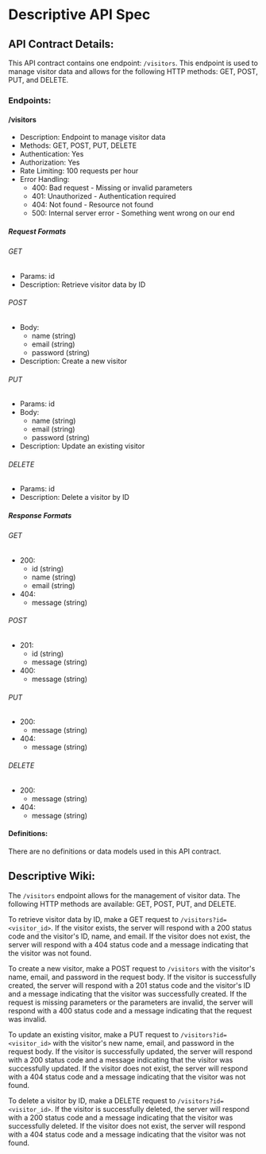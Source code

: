 # Descriptive API Spec

## API Contract Details:

This API contract contains one endpoint: `/visitors`. This endpoint is used to manage visitor data and allows for the following HTTP methods: GET, POST, PUT, and DELETE.

### Endpoints:

#### /visitors

* Description: Endpoint to manage visitor data
* Methods: GET, POST, PUT, DELETE
* Authentication: Yes
* Authorization: Yes
* Rate Limiting: 100 requests per hour
* Error Handling:
    * 400: Bad request - Missing or invalid parameters
    * 401: Unauthorized - Authentication required
    * 404: Not found - Resource not found
    * 500: Internal server error - Something went wrong on our end

##### Request Formats

###### GET

* Params: id
* Description: Retrieve visitor data by ID

###### POST

* Body:
    * name (string)
    * email (string)
    * password (string)
* Description: Create a new visitor

###### PUT

* Params: id
* Body:
    * name (string)
    * email (string)
    * password (string)
* Description: Update an existing visitor

###### DELETE

* Params: id
* Description: Delete a visitor by ID

##### Response Formats

###### GET

* 200:
    * id (string)
    * name (string)
    * email (string)
* 404:
    * message (string)

###### POST

* 201:
    * id (string)
    * message (string)
* 400:
    * message (string)

###### PUT

* 200:
    * message (string)
* 404:
    * message (string)

###### DELETE

* 200:
    * message (string)
* 404:
    * message (string)

#### Definitions:

There are no definitions or data models used in this API contract.

## Descriptive Wiki:

The `/visitors` endpoint allows for the management of visitor data. The following HTTP methods are available: GET, POST, PUT, and DELETE.

To retrieve visitor data by ID, make a GET request to `/visitors?id=<visitor_id>`. If the visitor exists, the server will respond with a 200 status code and the visitor's ID, name, and email. If the visitor does not exist, the server will respond with a 404 status code and a message indicating that the visitor was not found.

To create a new visitor, make a POST request to `/visitors` with the visitor's name, email, and password in the request body. If the visitor is successfully created, the server will respond with a 201 status code and the visitor's ID and a message indicating that the visitor was successfully created. If the request is missing parameters or the parameters are invalid, the server will respond with a 400 status code and a message indicating that the request was invalid.

To update an existing visitor, make a PUT request to `/visitors?id=<visitor_id>` with the visitor's new name, email, and password in the request body. If the visitor is successfully updated, the server will respond with a 200 status code and a message indicating that the visitor was successfully updated. If the visitor does not exist, the server will respond with a 404 status code and a message indicating that the visitor was not found.

To delete a visitor by ID, make a DELETE request to `/visitors?id=<visitor_id>`. If the visitor is successfully deleted, the server will respond with a 200 status code and a message indicating that the visitor was successfully deleted. If the visitor does not exist, the server will respond with a 404 status code and a message indicating that the visitor was not found.